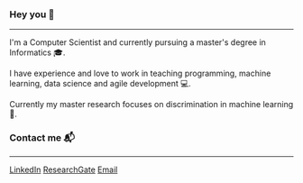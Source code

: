 ### Hey you :wave: 
---
I'm a Computer Scientist and currently pursuing a master's degree in Informatics :mortar_board:.

I have experience and love to work in teaching programming, machine learning, data science and agile development :computer:.

Currently my master research focuses on discrimination in machine learning :bookmark_tabs:.

### Contact me :mailbox_with_mail:  
---
[LinkedIn](https://www.linkedin.com/in/luiz-fernando-de-lima/)
[ResearchGate](https://www.researchgate.net/profile/Luiz_De_Lima2)
[Email](mailto:luizfernando@ppgi.ci.ufpb.br)
